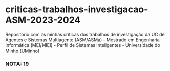 # criticas-trabalhos-investigacao-ASM-2023-2024
Repositório com as minhas críticas dos trabalhos de investigação da UC de Agentes e Sistemas Multiagente (ASM/ASMa) - Mestrado em Engenharia Informática (MEI/MIEI) - Perfil de Sistemas Inteligentes - Universidade do Minho (UMinho)

### NOTA: 19
